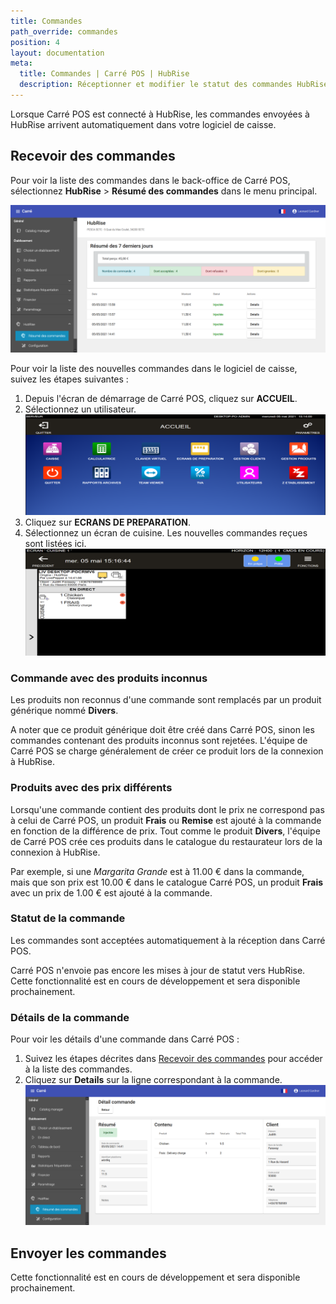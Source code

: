 ```yaml
---
title: Commandes
path_override: commandes
position: 4
layout: documentation
meta:
  title: Commandes | Carré POS | HubRise
  description: Réceptionner et modifier le statut des commandes HubRise reçues dans Carré POS. Connectez vos apps et synchronisez vos données.
---
```


Lorsque Carré POS est connecté à HubRise, les commandes envoyées à HubRise arrivent automatiquement dans votre logiciel de caisse.

## Recevoir des commandes

Pour voir la liste des commandes dans le back-office de Carré POS, sélectionnez **HubRise** > **Résumé des commandes** dans le menu principal.

![Commandes - Résumé des commandes](./images/011-carre-pos-order-summary.png)

Pour voir la liste des nouvelles commandes dans le logiciel de caisse, suivez les étapes suivantes :

1. Depuis l'écran de démarrage de Carré POS, cliquez sur **ACCUEIL**.
1. Sélectionnez un utilisateur.
   ![Commandes - Menu d'accueil](./images/013-carre-pos-home-menu.png)
1. Cliquez sur **ECRANS DE PREPARATION**.
1. Sélectionnez un écran de cuisine. Les nouvelles commandes reçues sont listées ici.
   ![Commandes - Écran de cuisine](./images/014-carre-pos-kds.png)

### Commande avec des produits inconnus

Les produits non reconnus d'une commande sont remplacés par un produit générique nommé **Divers**.

A noter que ce produit générique doit être créé dans Carré POS, sinon les commandes contenant des produits inconnus sont rejetées. L'équipe de Carré POS se charge généralement de créer ce produit lors de la connexion à HubRise.

### Produits avec des prix différents

Lorsqu'une commande contient des produits dont le prix ne correspond pas à celui de Carré POS, un produit **Frais** ou **Remise** est ajouté à la commande en fonction de la différence de prix. Tout comme le produit **Divers**, l'équipe de Carré POS crée ces produits dans le catalogue du restaurateur lors de la connexion à HubRise.

Par exemple, si une _Margarita Grande_ est à 11.00 € dans la commande, mais que son prix est 10.00 € dans le catalogue Carré POS, un produit **Frais** avec un prix de 1.00 € est ajouté à la commande.

### Statut de la commande

Les commandes sont acceptées automatiquement à la réception dans Carré POS.

Carré POS n'envoie pas encore les mises à jour de statut vers HubRise. Cette fonctionnalité est en cours de développement et sera disponible prochainement.

### Détails de la commande

Pour voir les détails d'une commande dans Carré POS :

1. Suivez les étapes décrites dans [Recevoir des commandes](/apps/carre-pos/commandes#recevoir-des-commandes) pour accéder à la liste des commandes.
1. Cliquez sur **Details** sur la ligne correspondant à la commande.
   ![Commandes - Détails d'une commande](./images/012-carre-pos-order-details.png)

## Envoyer les commandes

Cette fonctionnalité est en cours de développement et sera disponible prochainement.
